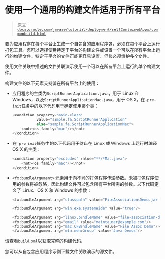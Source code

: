 # 使用一个通用的构建文件适用于所有平台

> 原文：[`docs.oracle.com/javase/tutorial/deployment/selfContainedApps/commonbuild.html`](https://docs.oracle.com/javase/tutorial/deployment/selfContainedApps/commonbuild.html)

要为应用程序在每个平台上生成一个自包含的应用程序包，必须在每个平台上运行打包工具。您可以选择使用特定于平台的构建文件或设置一个可以在所有平台上运行的构建文件。特定于平台的文件可能更容易设置，但您必须维护多个文件。

使用文件关联中描述的文件关联演示使用一个可以在所有平台上运行的单个构建文件。

构建文件的以下元素支持其在所有平台上的使用：

+   应用程序的主类为`ScriptRunnerApplication.java`，用于 Linux 和 Windows，以及`ScriptRunnerApplicationMac.java`，用于 OS X。在`-pre-init`任务中的以下代码用于确定使用哪个类：

    ```java
    <condition property="main.class" 
               value="sample.fa.ScriptRunnerApplication"
               else="sample.fa.ScriptRunnerApplicationMac">
        <not><os family="mac"/></not>
    </condition>

    ```

+   在`-pre-init`任务中的以下代码用于防止在 Linux 或 Windows 上运行时编译 OS X 的主类：

    ```java
    <condition property="excludes" value="**/*Mac.java">
        <not><os family="mac"/></not>
    </condition>

    ```

+   `<fx:bundleArgument>` 元素用于向不同的打包程序传递参数。未被打包程序使用的参数将被忽略，因此构建文件可以包含所有平台所需的参数。以下代码定义了 Linux、OS X 和 Windows 的参数：

    ```java
    <fx:bundleArgument arg="classpath" value="FileAssociationsDemo.jar lib/groovy-all-2.3.8.jar"/>

    <fx:bundleArgument arg="win.exe.systemWide" value="true"/>

    <fx:bundleArgument arg="linux.bundleName" value="file-association-demo"/>
    <fx:bundleArgument arg="email" value="maintainer@example.com"/>
    <fx:bundleArgument arg="mac.CFBundleName" value="File Assoc Demo"/>
    <fx:bundleArgument arg="win.menuGroup" value="Java Demos"/>

    ```

请查看`build.xml`以获取完整的构建代码。

您可以从自包含应用程序示例下载文件关联演示的源文件。
